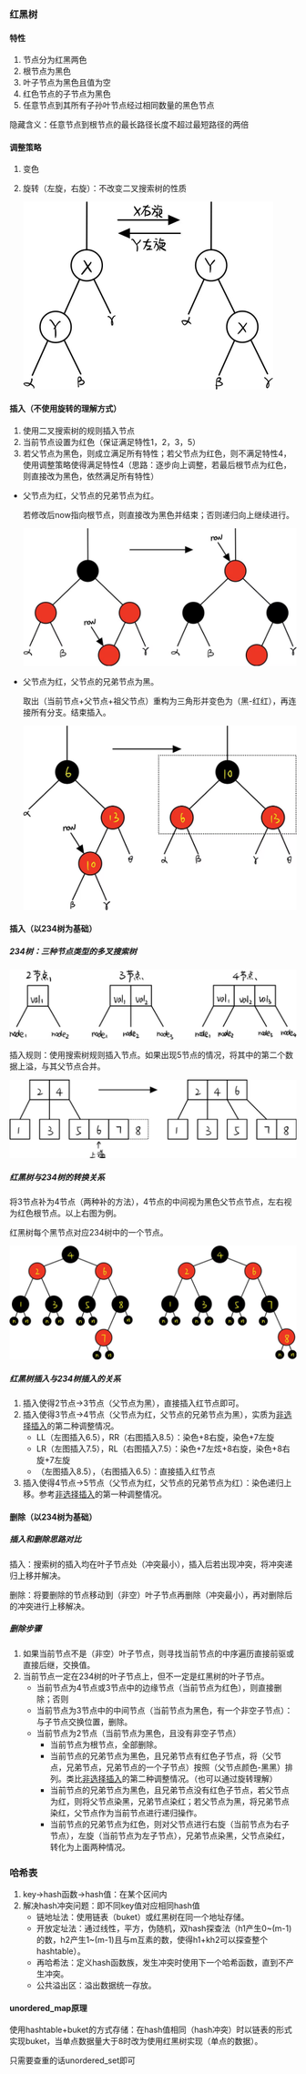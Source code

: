 ### 红黑树

#### 特性

1. 节点分为红黑两色
2. 根节点为黑色
3. 叶子节点为黑色且值为空
4. 红色节点的子节点为黑色
5. 任意节点到其所有子孙叶节点经过相同数量的黑色节点

隐藏含义：任意节点到根节点的最长路径长度不超过最短路径的两倍

#### 调整策略

1. 变色

2. 旋转（左旋，右旋）：不改变二叉搜索树的性质

   <img src="./红黑树与哈希表.assets/左旋与右旋.png" alt="img" style="zoom:50%;" />

#### 插入（不使用旋转的理解方式）

1. 使用二叉搜索树的规则插入节点
2. 当前节点设置为红色（保证满足特性1，2，3，5）
3. 若父节点为黑色，则成立满足所有特性；若父节点为红色，则不满足特性4，使用调整策略使得满足特性4（思路：逐步向上调整，若最后根节点为红色，则直接改为黑色，依然满足所有特性）

- 父节点为红，父节点的兄弟节点为红。

  若修改后now指向根节点，则直接改为黑色并结束；否则递归向上继续进行。

  <img src="./红黑树与哈希表.assets/插入调整情况1.png" alt="img" style="zoom:50%;" />

- 父节点为红，父节点的兄弟节点为黑。

  取出（当前节点+父节点+祖父节点）重构为三角形并变色为（黑-红红），再连接所有分支。结束插入。

  <img src="./红黑树与哈希表.assets/插入调整情况2.png" alt="img" style="zoom:50%;" />

#### 插入（以234树为基础）

##### 234树：三种节点类型的多叉搜索树

<img src="./红黑树与哈希表.assets/234树节点类型.png" alt="img" style="zoom:50%;" />

插入规则：使用搜索树规则插入节点。如果出现5节点的情况，将其中的第二个数据上溢，与其父节点合并。

<img src="./红黑树与哈希表.assets/234树插入例.png" alt="img" style="zoom:50%;" />

##### 红黑树与234树的转换关系

将3节点补为4节点（两种补的方法），4节点的中间视为黑色父节点节点，左右视为红色根节点。以上右图为例。

红黑树每个黑节点对应234树中的一个节点。

<img src="./红黑树与哈希表.assets/234树到红黑树转换例.png" alt="img" style="zoom:50%;" />

##### 红黑树插入与234树插入的关系

1. 插入使得2节点->3节点（父节点为黑），直接插入红节点即可。
2. 插入使得3节点->4节点（父节点为红，父节点的兄弟节点为黑），实质为[非选择插入](####插入（不使用旋转的理解方式）)的第二种调整情况。
   - LL（左图插入6.5），RR（右图插入8.5）：染色+8右旋，染色+7左旋
   - LR（左图插入7.5），RL（右图插入7.5）：染色+7左炫+8右旋，染色+8右旋+7左旋
   - （左图插入8.5），（右图插入6.5）：直接插入红节点
3. 插入使得4节点->5节点（父节点为红，父节点的兄弟节点为红）：染色递归上移。参考[非选择插入](####插入（不使用旋转的理解方式）)的第一种调整情况。

#### 删除（以234树为基础）

##### 插入和删除思路对比

插入：搜索树的插入均在叶子节点处（冲突最小），插入后若出现冲突，将冲突递归上移并解决。

删除：将要删除的节点移动到（非空）叶子节点再删除（冲突最小），再对删除后的冲突进行上移解决。

##### 删除步骤

1. 如果当前节点不是（非空）叶子节点，则寻找当前节点的中序遍历直接前驱或直接后继，交换值。
2. 当前节点一定在234树的叶子节点上，但不一定是红黑树的叶子节点。
   - 当前节点为4节点或3节点中的边缘节点（当前节点为红色），则直接删除；否则
   - 当前节点为3节点中的中间节点（当前节点为黑色，有一个非空子节点）：与子节点交换位置，删除。
   - 当前节点为2节点（当前节点为黑色，且没有非空子节点）
     - 当前节点为根节点，全部删除。
     - 当前节点的兄弟节点为黑色，且兄弟节点有红色子节点，将（父节点，兄弟节点，兄弟节点的一个子节点）按照（父节点颜色-黑黑）排列。类比[非选择插入](####插入（不使用旋转的理解方式）)的第二种调整情况。（也可以通过旋转理解）
     - 当前节点的兄弟节点为黑色，且兄弟节点没有红色子节点，若父节点为红，则将父节点染黑，兄弟节点染红；若父节点为黑，将兄弟节点染红，父节点作为当前节点进行递归操作。
     - 当前节点的兄弟节点为红色，则对父节点进行右旋（当前节点为右子节点），左旋（当前节点为左子节点），兄弟节点染黑，父节点染红，转化为上面两种情况。

### 哈希表

1. key->hash函数->hash值：在某个区间内
2. 解决hash冲突问题：即不同key值对应相同hash值
   - 链地址法：使用链表（buket）或红黑树在同一个地址存储。
   - 开放定址法：通过线性，平方，伪随机，双hash探查法（h1产生0\~(m-1)的数，h2产生1\~(m-1)且与m互素的数，使得h1+kh2可以探查整个hashtable）。
   - 再哈希法：定义hash函数族，发生冲突时使用下一个哈希函数，直到不产生冲突。
   - 公共溢出区：溢出数据统一存放。

#### unordered_map原理

使用hashtable+buket的方式存储：在hash值相同（hash冲突）时以链表的形式实现buket，当单点数据量大于8时改为使用红黑树实现（单点的数据）。

只需要查重的话unordered_set即可

